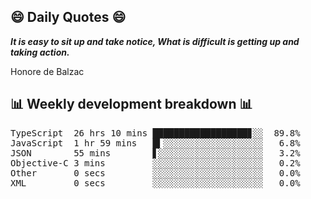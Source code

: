## 😄 Daily Quotes 😄

_**It is easy to sit up and take notice, What is difficult is getting up and taking action.**_

Honore de Balzac



## 📊 Weekly development breakdown 📊

<pre>TypeScript  26 hrs 10 mins ██████████████████▊░░  89.8%
JavaScript  1 hr 59 mins   █▍░░░░░░░░░░░░░░░░░░░   6.8%
JSON        55 mins        ▋░░░░░░░░░░░░░░░░░░░░   3.2%
Objective-C 3 mins         ░░░░░░░░░░░░░░░░░░░░░   0.2%
Other       0 secs         ░░░░░░░░░░░░░░░░░░░░░   0.0%
XML         0 secs         ░░░░░░░░░░░░░░░░░░░░░   0.0%</pre>